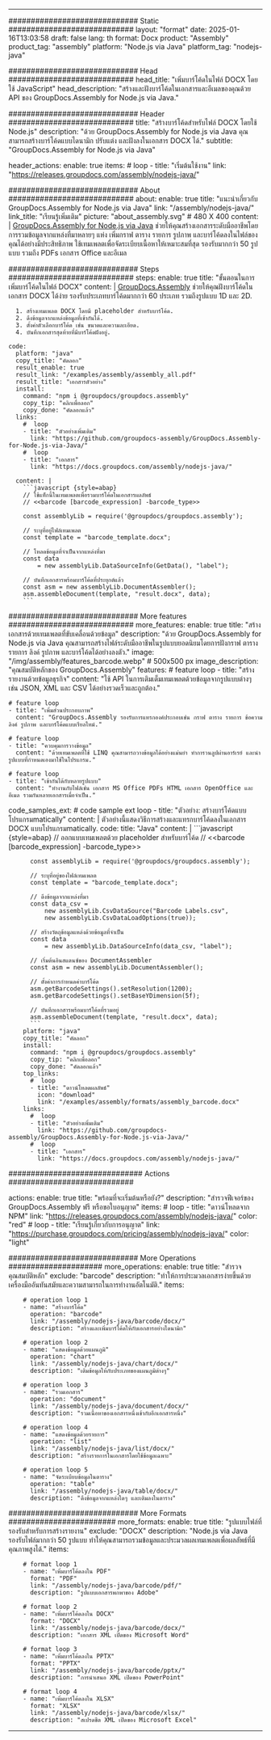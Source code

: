 



---
############################# Static ############################
layout: "format"
date:  2025-01-16T13:03:58
draft: false
lang: th
format: Docx
product: "Assembly"
product_tag: "assembly"
platform: "Node.js via Java"
platform_tag: "nodejs-java"

############################# Head ############################
head_title: "เพิ่มบาร์โค้ดในไฟล์ DOCX โดยใช้ JavaScript"
head_description: "สร้างและฝังบาร์โค้ดในเอกสารและอีเมลของคุณด้วย API ของ GroupDocs.Assembly for Node.js via Java."

############################# Header ############################
title: "สร้างบาร์โค้ดสำหรับไฟล์ DOCX โดยใช้ Node.js" 
description: "ด้วย GroupDocs.Assembly for Node.js via Java คุณสามารถสร้างบาร์โค้ดแบบไดนามิก ปรับแต่ง และฝังลงในเอกสาร DOCX ได้."
subtitle: "GroupDocs.Assembly for Node.js via Java" 

header_actions:
  enable: true
  items:
    #  loop
    - title: "เริ่มต้นใช้งาน"
      link: "https://releases.groupdocs.com/assembly/nodejs-java/"
      
############################# About ############################
about:
    enable: true
    title: "แนะนำเกี่ยวกับ GroupDocs.Assembly for Node.js via Java"
    link: "/assembly/nodejs-java/"
    link_title: "เรียนรู้เพิ่มเติม"
    picture: "about_assembly.svg" # 480 X 400
    content: |
       [GroupDocs.Assembly for Node.js via Java](/assembly/nodejs-java/) ช่วยให้คุณสร้างเอกสารระดับมืออาชีพโดยการรวมข้อมูลจากแหล่งที่มาหลายๆ แห่ง เพิ่มกราฟ ตาราง รายการ รูปภาพ และบาร์โค้ดลงในไฟล์ของคุณได้อย่างมีประสิทธิภาพ ใช้เทมเพลตเพื่อจัดระเบียบเนื้อหาให้เหมาะสมที่สุด รองรับมากกว่า 50 รูปแบบ รวมถึง PDFs เอกสาร Office และอีเมล

############################# Steps ############################
steps:
    enable: true
    title: "ขั้นตอนในการเพิ่มบาร์โค้ดในไฟล์ DOCX"
    content: |
      [GroupDocs.Assembly](/assembly/nodejs-java/) ช่วยให้คุณฝังบาร์โค้ดในเอกสาร DOCX ได้ง่าย รองรับประเภทบาร์โค้ดมากกว่า 60 ประเภท รวมถึงรูปแบบ 1D และ 2D.
      
      1. สร้างเทมเพลต DOCX โดยมี placeholder สำหรับบาร์โค้ด.
      2. ดึงข้อมูลจากแหล่งข้อมูลที่เข้ากันได้.
      3. ตั้งค่าตัวเลือกบาร์โค้ด เช่น ขนาดและความละเอียด.
      4. บันทึกเอกสารสุดท้ายที่มีบาร์โค้ดฝังอยู่.
   
    code:
      platform: "java"
      copy_title: "คัดลอก"
      result_enable: true
      result_link: "/examples/assembly/assembly_all.pdf"
      result_title: "เอกสารตัวอย่าง"
      install:
        command: "npm i @groupdocs/groupdocs.assembly"
        copy_tip: "คลิกเพื่อลอก"
        copy_done: "คัดลอกแล้ว"
      links:
        #  loop
        - title: "ตัวอย่างเพิ่มเติม"
          link: "https://github.com/groupdocs-assembly/GroupDocs.Assembly-for-Node.js-via-Java/"
        #  loop
        - title: "เอกสาร"
          link: "https://docs.groupdocs.com/assembly/nodejs-java/"
          
      content: |
        ```javascript {style=abap}
        // ใช้แท็กนี้ในเทมเพลตเพื่อรวมบาร์โค้ดในเอกสารผลลัพธ์
        // <<barcode [barcode_expression] -barcode_type>>
    
        const assemblyLib = require('@groupdocs/groupdocs.assembly');

        // ระบุที่อยู่ไฟล์เทมเพลต
        const template = "barcode_template.docx";

        // โหลดข้อมูลที่จำเป็นจากแหล่งที่มา
        const data 
            = new assemblyLib.DataSourceInfo(GetData(), "label");

        // บันทึกเอกสารพร้อมบาร์โค้ดที่ประยุกต์แล้ว
        const asm = new assemblyLib.DocumentAssembler();
        asm.assembleDocument(template, "result.docx", data);
        ```           

############################# More features ############################
more_features:
  enable: true
  title: "สร้างเอกสารด้วยเทมเพลตที่ขับเคลื่อนด้วยข้อมูล"
  description: "ด้วย GroupDocs.Assembly for Node.js via Java คุณสามารถสร้างไฟล์ระดับมืออาชีพในรูปแบบยอดนิยมโดยการฝังกราฟ ตาราง รายการ ลิงค์ รูปภาพ และบาร์โค้ดได้อย่างลงตัว."
  image: "/img/assembly/features_barcode.webp" # 500x500 px
  image_description: "คุณสมบัติหลักของ GroupDocs.Assembly"
  features:
    # feature loop
    - title: "สร้างรายงานด้วยข้อมูลธุรกิจ"
      content: "ใช้ API ในการเติมเต็มเทมเพลตด้วยข้อมูลจากรูปแบบต่างๆ เช่น JSON, XML และ CSV ได้อย่างรวดเร็วและถูกต้อง."

    # feature loop
    - title: "เพิ่มส่วนประกอบภาพ"
      content: "GroupDocs.Assembly รองรับการแทรกองค์ประกอบเช่น กราฟ ตาราง รายการ ข้อความ ลิงค์ รูปภาพ และบาร์โค้ดแบบเรียลไทม์."

    # feature loop
    - title: "ควบคุมการวางข้อมูล"
      content: "ด้วยเทมเพลตที่ใช้ LINQ คุณสามารถวางข้อมูลได้อย่างแม่นยำ ทำการวนลูปผ่านอาร์เรย์ และนำรูปแบบที่กำหนดเองมาใช้ในโปรแกรม."

    # feature loop
    - title: "เข้ากันได้กับหลายรูปแบบ"
      content: "ทำงานกับไฟล์เช่น เอกสาร MS Office PDFs HTML เอกสาร OpenOffice และอีเมล รวมกันหลายเอกสารเมื่อจำเป็น."
      
  code_samples_ext:
    # code sample ext loop
    - title: "ตัวอย่าง: สร้างบาร์โค้ดแบบโปรแกรมmatically"
      content: |
        ตัวอย่างนี้แสดงวิธีการสร้างและแทรกบาร์โค้ดลงในเอกสาร DOCX แบบโปรแกรมmatically.
      code:
        title: "Java"
        content: |
          ```javascript {style=abap}
          // ออกแบบเทมเพลตด้วย placeholder สำหรับบาร์โค้ด
          // <<barcode [barcode_expression] -barcode_type>>
          
          const assemblyLib = require('@groupdocs/groupdocs.assembly');

          // ระบุที่อยู่ของไฟล์เทมเพลต
          const template = "barcode_template.docx";

          // ดึงข้อมูลจากแหล่งที่มา
          const data_csv =
              new assemblyLib.CsvDataSource("Barcode Labels.csv", 
              new assemblyLib.CsvDataLoadOptions(true));

          // สร้างวัตถุข้อมูลแหล่งด้วยข้อมูลที่จำเป็น
          const data 
              = new assemblyLib.DataSourceInfo(data_csv, "label");

          // เริ่มต้นอินสแตนซ์ของ DocumentAssembler
          const asm = new assemblyLib.DocumentAssembler();

          // ตั้งค่าการกำหนดค่าบาร์โค้ด
          asm.getBarcodeSettings().setResolution(1200);
          asm.getBarcodeSettings().setBaseYDimension(5f);

          // บันทึกเอกสารพร้อมบาร์โค้ดที่รวมอยู่
          asm.assembleDocument(template, "result.docx", data);
          ```
        platform: "java"
        copy_title: "คัดลอก"
        install:
          command: "npm i @groupdocs/groupdocs.assembly"
          copy_tip: "คลิกเพื่อลอก"
          copy_done: "คัดลอกแล้ว"
        top_links:
          #  loop
          - title: "ดาวน์โหลดผลลัพธ์"
            icon: "download"
            link: "/examples/assembly/formats/assembly_barcode.docx"
        links:
          #  loop
          - title: "ตัวอย่างเพิ่มเติม"
            link: "https://github.com/groupdocs-assembly/GroupDocs.Assembly-for-Node.js-via-Java/"
          #  loop
          - title: "เอกสาร"
            link: "https://docs.groupdocs.com/assembly/nodejs-java/"
            

            


############################## Actions ############################

actions:
  enable: true
  title: "พร้อมที่จะเริ่มต้นหรือยัง?"
  description: "สำรวจฟีเจอร์ของ GroupDocs.Assembly ฟรี หรือขอใบอนุญาต"
  items:
    #  loop
    - title: "ดาวน์โหลดจาก NPM"
      link: "https://releases.groupdocs.com/assembly/nodejs-java/"
      color: "red"
        #  loop
    - title: "เรียนรู้เกี่ยวกับการอนุญาต"
      link: "https://purchase.groupdocs.com/pricing/assembly/nodejs-java/"
      color: "light"


############################# More Operations #####################
more_operations:
    enable: true
    title: "สำรวจคุณสมบัติหลัก"
    exclude: "barcode"
    description: "ทำให้การประมวลเอกสารง่ายขึ้นด้วยเครื่องมืออันทันสมัยและความสามารถในการทำงานอัตโนมัติ."
    items: 
          
        # operation loop 1
        - name: "สร้างบาร์โค้ด"
          operation: "barcode"
          link: "/assembly/nodejs-java/barcode/docx/"
          description: "สร้างและเพิ่มบาร์โค้ดให้กับเอกสารอย่างไดนามิก"

        # operation loop 2
        - name: "แสดงข้อมูลด้วยแผนภูมิ"
          operation: "chart"
          link: "/assembly/nodejs-java/chart/docx/"
          description: "เติมข้อมูลให้กับประเภทของแผนภูมิต่างๆ"

        # operation loop 3
        - name: "รวมเอกสาร"
          operation: "document"
          link: "/assembly/nodejs-java/document/docx/"
          description: "รวมเนื้อหาของเอกสารหนึ่งเข้ากับอีกเอกสารหนึ่ง"

        # operation loop 4
        - name: "แสดงข้อมูลด้วยรายการ"
          operation: "list"
          link: "/assembly/nodejs-java/list/docx/"
          description: "สร้างรายการในเอกสารโดยใช้ข้อมูลเฉพาะ"

        # operation loop 5
        - name: "จัดระเบียบข้อมูลในตาราง"
          operation: "table"
          link: "/assembly/nodejs-java/table/docx/"
          description: "ดึงข้อมูลจากแหล่งใดๆ และเติมลงในตาราง"
         
          
############################# More Formats ########################
more_formats:
    enable: true
    title: "รูปแบบไฟล์ที่รองรับสำหรับการสร้างรายงาน"
    exclude: "DOCX"
    description: "Node.js via Java รองรับไฟล์มากกว่า 50 รูปแบบ ทำให้คุณสามารถรวมข้อมูลและประมวลผลเทมเพลตเพื่อผลลัพธ์ที่มีคุณภาพสูงได้."
    items: 
          
        # format loop 1
        - name: "เพิ่มบาร์โค้ดลงใน PDF"
          format: "PDF"
          link: "/assembly/nodejs-java/barcode/pdf/"
          description: "รูปแบบเอกสารพกพาของ Adobe"
          
        # format loop 2
        - name: "เพิ่มบาร์โค้ดลงใน DOCX"
          format: "DOCX"
          link: "/assembly/nodejs-java/barcode/docx/"
          description: "เอกสาร XML เปิดของ Microsoft Word"
          
        # format loop 3
        - name: "เพิ่มบาร์โค้ดลงใน PPTX"
          format: "PPTX"
          link: "/assembly/nodejs-java/barcode/pptx/"
          description: "การนำเสนอ XML เปิดของ PowerPoint"
          
        # format loop 4
        - name: "เพิ่มบาร์โค้ดลงใน XLSX"
          format: "XLSX"
          link: "/assembly/nodejs-java/barcode/xlsx/"
          description: "สเปรดชีต XML เปิดของ Microsoft Excel"


          

---